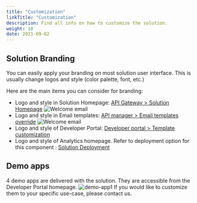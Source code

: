 ```yaml
---
title: "Customization"
linkTitle: "Customization"
description: Find all info on how to customize the solution.
weight: 10
date: 2021-09-02
---
```



## Solution Branding

You can easily apply your branding on most solution user interface.
This is usually change logos and style (color palette, font, etc.)

Here are the main items you can consider for branding:

* Logo and style in Solution Homepage: [API Gateway > Solution Homepage](/docs/deployment/configuration/api-gateway#solution-Homepage)
    ![Welcome email](/Images/homepage.png)
* Logo and style in Email templates: [API manager > Email templates override](/docs/deployment/configuration/api-manager#email-templates-override)
    ![Welcome email](/Images/welcome-email.png)
* Logo and style of Developer Portal: [Developer portal > Template customization](/docs/deployment/configuration/developer-portal#remplate-customization)
* Logo and style of Analytics homepage. Refer to deployment option for this component : [Solution Deployment](/docs/deployment/installation)

## Demo apps

4 demo apps are delivered with the solution. They are accessible from the Developer Portal homepage.
![demo-app1](/Images/demo-app1.png)
If you would like to customize them to your specific use-case, please contact us.

<!--
## Consent UI

TODO : reuse instructions provided to LATAM customers

  -->